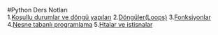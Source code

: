 #Python Ders Notları                    
1.[Koşullu durumlar ve döngü yapıları](Kosullu_durumalr_dongu_yapilari.jpynb)
2.[Döngüler(Loops)](Donguler(Loops).jpynb)
3.[Fonksiyonlar](fonksiyonlar.jpynb)
4.[Nesne tabanlı programlama](Nesne_Tabanli_Programlama.jpynb)
5.[Htalar ve istisnalar](Hatalara-ve_istisnalar.jpynb)
